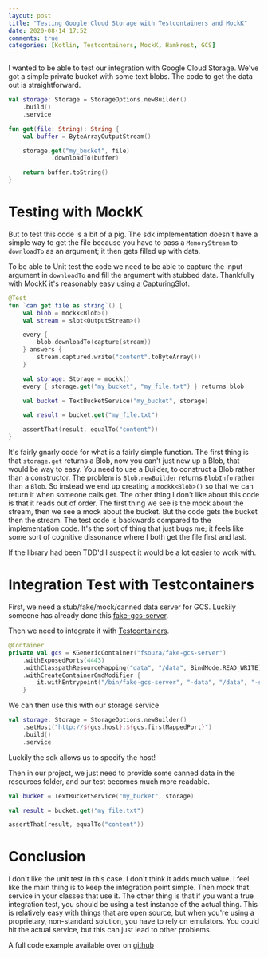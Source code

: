 ```yaml
---
layout: post
title: "Testing Google Cloud Storage with Testcontainers and MockK"
date: 2020-08-14 17:52
comments: true
categories: [Kotlin, Testcontainers, MockK, Hamkrest, GCS]
---
```


I wanted to be able to test our integration with Google Cloud Storage. We've got a simple private bucket with some text blobs. The code to get the data out is straightforward.

``` kt
val storage: Storage = StorageOptions.newBuilder()
    .build()
    .service

fun get(file: String): String {
    val buffer = ByteArrayOutputStream()

    storage.get("my_bucket", file)
            .downloadTo(buffer)

    return buffer.toString()
}
```

# Testing with MockK

But to test this code is a bit of a pig. The sdk implementation doesn't have a simple way to get the file because you have to pass a `MemoryStream` to `downloadTo` as an argument; it then gets filled up with data. 

To be able to Unit test the code we need to be able to capture the input argument in `downloadTo` and fill the argument with stubbed data. Thankfully with MockK it's reasonably easy using [a CapturingSlot](https://mockk.io/#capturing).

```kt
@Test
fun `can get file as string`() {
    val blob = mockk<Blob>()
    val stream = slot<OutputStream>()

    every {
        blob.downloadTo(capture(stream))
    } answers {
        stream.captured.write("content".toByteArray())
    }

    val storage: Storage = mockk()
    every { storage.get("my_bucket", "my_file.txt") } returns blob

    val bucket = TextBucketService("my_bucket", storage)

    val result = bucket.get("my_file.txt")

    assertThat(result, equalTo("content"))
}
```

It's fairly gnarly code for what is a fairly simple function. The first thing is that `storage.get` returns a Blob, now you can't just new up a Blob, that would be way to easy. You need to use a Builder, to construct a Blob rather than a constructor. The problem is `Blob.newBuilder` returns `BlobInfo` rather than a `Blob`. So instead we end up creating a `mockk<Blob>()` so that we can return it when someone calls get. The other thing I don't like about this code is that it reads out of order. The first thing we see is the mock about the stream, then we see a mock about the bucket. But the code gets the bucket then the stream. The test code is backwards compared to the implementation code. It's the sort of thing that just bugs me; it feels like some sort of cognitive dissonance where I both get the file first and last. 

If the library had been TDD'd I suspect it would be a lot easier to work with.

# Integration Test with Testcontainers

First, we need a stub/fake/mock/canned data server for GCS. Luckily someone has already done this [fake-gcs-server](https://github.com/fsouza/fake-gcs-server/).

Then we need to integrate it with [Testcontainers](https://www.testcontainers.org/).


```kt
@Container
private val gcs = KGenericContainer("fsouza/fake-gcs-server")
    .withExposedPorts(4443)
    .withClasspathResourceMapping("data", "/data", BindMode.READ_WRITE)
    .withCreateContainerCmdModifier {
        it.withEntrypoint("/bin/fake-gcs-server", "-data", "/data", "-scheme", "http")
    }
```

We can then use this with our storage service

```kt
val storage: Storage = StorageOptions.newBuilder()
    .setHost("http://${gcs.host}:${gcs.firstMappedPort}")
    .build()
    .service
```

Luckily the sdk allows us to specify the host!

Then in our project, we just need to provide some canned data in the resources folder, and our test becomes much more readable.

```kt
val bucket = TextBucketService("my_bucket", storage)

val result = bucket.get("my_file.txt")

assertThat(result, equalTo("content"))
```

# Conclusion

I don't like the unit test in this case. I don't think it adds much value. I feel like the main thing is to keep the integration point simple. Then mock that service in your classes that use it. The other thing is that if you want a true integration test, you should be using a test instance of the actual thing. This is relatively easy with things that are open source, but when you're using a proprietary, non-standard solution, you have to rely on emulators. You could hit the actual service, but this can just lead to other problems.

A full code example available over on [github](https://github.com/antonydenyer/test-google-cloud-storage)